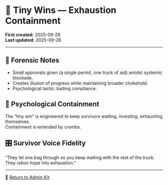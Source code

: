 # 🥕 Tiny Wins — Exhaustion Containment

**First created:** 2025-09-26  
**Last updated:** 2025-09-26  

---

## 📑 Forensic Notes  
- Small approvals given (a single permit, one truck of aid) amidst systemic blockade.  
- Creates illusion of progress while maintaining broader chokehold.  
- Psychological tactic: baiting compliance.  

## 🧠 Psychological Containment  
The “tiny win” is engineered to keep survivors waiting, investing, exhausting themselves.  
Containment is extended by crumbs.  

## 🎛 Survivor Voice Fidelity  
“They let one bag through so you keep waiting with the rest of the truck. They ration hope into exhaustion.”  

---
🏮 [Return to Admin Kit](../README.md)
